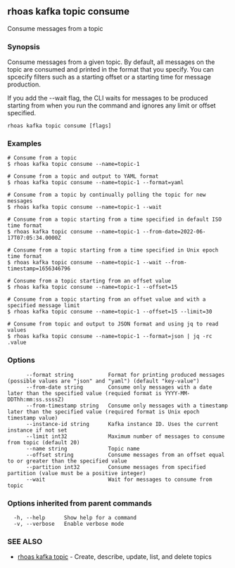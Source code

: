 ## rhoas kafka topic consume

Consume messages from a topic

### Synopsis

Consume messages from a given topic. By default, all messages on the topic are consumed and printed in the format that you specify. You can spcecify filters
such as a starting offset or a starting time for message production.

If you add the --wait flag, the CLI waits for messages to be produced starting from when you run the command and ignores any limit or offset specified.


```
rhoas kafka topic consume [flags]
```

### Examples

```
# Consume from a topic
$ rhoas kafka topic consume --name=topic-1

# Consume from a topic and output to YAML format
$ rhoas kafka topic consume --name=topic-1 --format=yaml

# Consume from a topic by continually polling the topic for new messages
$ rhoas kafka topic consume --name=topic-1 --wait

# Consume from a topic starting from a time specified in default ISO time format
$ rhoas kafka topic consume --name=topic-1 --from-date=2022-06-17T07:05:34.0000Z

# Consume from a topic starting from a time specified in Unix epoch time format
$ rhoas kafka topic consume --name=topic-1 --wait --from-timestamp=1656346796

# Consume from a topic starting from an offset value
$ rhoas kafka topic consume --name=topic-1 --offset=15

# Consume from a topic starting from an offset value and with a specified message limit
$ rhoas kafka topic consume --name=topic-1 --offset=15 --limit=30

# Consume from topic and output to JSON format and using jq to read values
$ rhoas kafka topic consume --name=topic-1 --format=json | jq -rc .value

```

### Options

```
      --format string           Format for printing produced messages (possible values are "json" and "yaml") (default "key-value")
      --from-date string        Consume only messages with a date later than the specified value (requied format is YYYY-MM-DDThh:mm:ss.ssssZ)
      --from-timestamp string   Consume only messages with a timestamp later than the specified value (required format is Unix epoch timestamp value)
      --instance-id string      Kafka instance ID. Uses the current instance if not set 
      --limit int32             Maximum number of messages to consume from topic (default 20)
      --name string             Topic name
      --offset string           Consume messages from an offset equal to or greater than the specified value
      --partition int32         Consume messages from specified partition (value must be a positive integer)
      --wait                    Wait for messages to consume from topic
```

### Options inherited from parent commands

```
  -h, --help      Show help for a command
  -v, --verbose   Enable verbose mode
```

### SEE ALSO

* [rhoas kafka topic](rhoas_kafka_topic.md)	 - Create, describe, update, list, and delete topics

